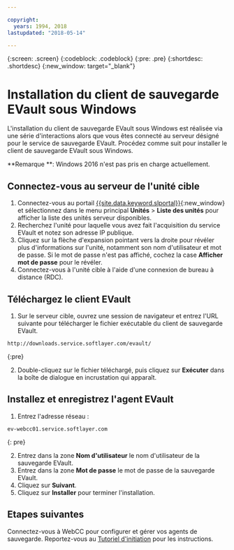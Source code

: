 ```yaml
---

copyright:
  years: 1994, 2018
lastupdated: "2018-05-14"

---
```

{:screen: .screen}
{:codeblock: .codeblock}
{:pre: .pre}
{:shortdesc: .shortdesc}
{:new_window: target="_blank"}

# Installation du client de sauvegarde EVault sous Windows

L'installation du client de sauvegarde EVault sous Windows est réalisée via une série d'interactions alors que vous êtes connecté au serveur désigné pour le service de sauvegarde EVault. Procédez comme suit pour installer le client de sauvegarde EVault sous Windows.

**Remarque **: Windows 2016 n'est pas pris en charge actuellement.

## Connectez-vous au serveur de l'unité cible

1. Connectez-vous au portail [{{site.data.keyword.slportal}}](https://control.softlayer.com/){:new_window} et sélectionnez dans le menu principal **Unités** > **Liste des unités** pour afficher la liste des unités serveur disponibles.
2. Recherchez l'unité pour laquelle vous avez fait l'acquisition du service EVault et notez son adresse IP publique. 
3. Cliquez sur la flèche d'expansion pointant vers la droite pour révéler plus d'informations sur l'unité, notamment son nom d'utilisateur et mot de passe. Si le mot de passe n'est pas affiché, cochez la case **Afficher mot de passe** pour le révéler.  
4. Connectez-vous à l'unité cible à l'aide d'une connexion de bureau à distance (RDC).

## Téléchargez le client EVault

1. Sur le serveur cible, ouvrez une session de navigateur et entrez l'URL suivante pour télécharger le fichier exécutable du client de sauvegarde EVault. <br/>
  ```
  http://downloads.service.softlayer.com/evault/
  ```
  {:pre}
  
2. Double-cliquez sur le fichier téléchargé, puis cliquez sur **Exécuter** dans la boîte de dialogue en incrustation qui apparaît.


## Installez et enregistrez l'agent EVault
 
1. Entrez l'adresse réseau : <br />
  ```
  ev-webcc01.service.softlayer.com
  ```
  {: pre}
  
2. Entrez dans la zone **Nom d'utilisateur** le nom d'utilisateur de la sauvegarde EVault. 
3. Entrez dans la zone **Mot de passe** le mot de passe de la sauvegarde EVault. 
6. Cliquez sur **Suivant**. 
7. Cliquez sur **Installer** pour terminer l'installation.

## Etapes suivantes

Connectez-vous à WebCC pour configurer et gérer vos agents de sauvegarde. Reportez-vous au [Tutoriel d'initiation](index.html#configuring-evault-agent-in-webcc) pour les instructions.
